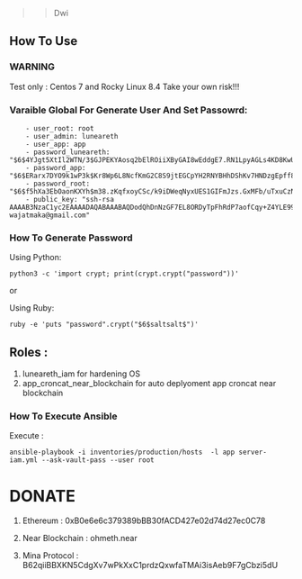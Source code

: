 >> Dwi
## How To Use

### WARNING

Test only : Centos 7 and Rocky Linux 8.4
Take your own risk!!!

### Varaible Global For Generate User And Set Passowrd:

```
    - user_root: root
    - user_admin: luneareth
    - user_app: app
    - password_luneareth: "$6$4YJgt5XtIl2WTN/3$GJPEKYAosq2bElROiiXByGAI8wEddgE7.RN1LpyAGLs4KD8KwU7S70wg2zbtENxak2T6CRdh9iySM..mzNX5a0"
    - password_app: "$6$ERarx7DYO9k1wP3k$Kr8Wp6L8NcfKmG2C8S9jtEGCpYH2RNYBHhDShKv7HNDzgEpff8voNoy6a.NQFJl7orfOIh11fFyk89HLbQHBu/"
    - password_root: "$6$f5hXa3EbOaonKXYh$m38.zKqfxoyCSc/k9iDWeqNyxUES1GIFmJzs.GxMFb/uTxuCzNNewlaXeV4SHPx1PneMo3sr.z1x.qQTYmngn."
    - public_key: "ssh-rsa AAAAB3NzaC1yc2EAAAADAQABAAABAQDodQhDnNzGF7EL8ORDyTpFhRdP7aofCqy+Z4YLE99onTK54GN59X07kzI/kpwH7zf5yMsaEwEqzZEDT8bW0c5pW0recah11dDOifWI355Z7Oy5sSKB7wZ+1QaKmFmL++8+Gh2P7GXyA009xP6EEDjLaRKudnVNJ79d6dEl0kAFJ5tan6oPtxZeLay8mJBOhMnMcVzWkCS+D/dFxmHBCWdDj9fD+cIZy9zYrw+KpMUozPEYMvvOcTcZFop8BU88MQ0IthNyUW9HtjcRtLSyw1FoS9wsZFFCMzB0lVuYfb119VJo5yarYITrg5ooGKyr0qxW+PhzFoWgQpXwFNPm7jVZ wajatmaka@gmail.com"
``` 

### How To Generate Password

Using Python:

```
python3 -c 'import crypt; print(crypt.crypt("password"))'
```

or 

Using Ruby:

```
ruby -e 'puts "password".crypt("$6$saltsalt$")'
```

## Roles :

1. luneareth_iam for hardening OS
2. app_croncat_near_blockchain for auto deplyoment app croncat near blockchain


### How To Execute Ansible

Execute :

```
ansible-playbook -i inventories/production/hosts  -l app server-iam.yml --ask-vault-pass --user root
```

# DONATE

1. Ethereum : 0xB0e6e6c379389bBB30fACD427e02d74d27ec0C78

2. Near Blockchain : ohmeth.near 

3. Mina Protocol : B62qiiBBXKN5CdgXv7wPkXxC1prdzQxwfaTMAi3isAeb9F7gCbzi5dU
